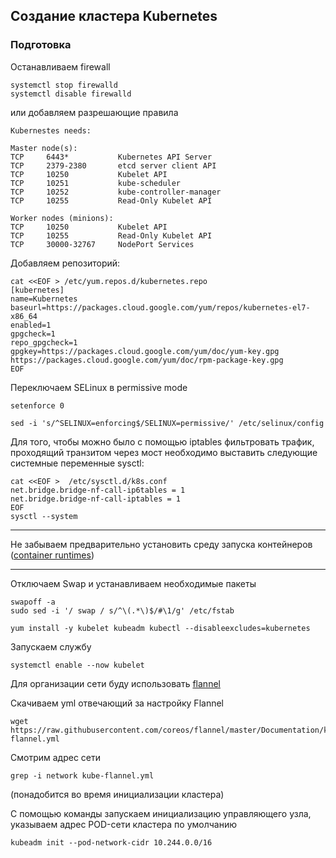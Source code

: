 ## Создание кластера Kubernetes 

### Подготовка

Останавливаем firewall
```
systemctl stop firewalld
systemctl disable firewalld
```

или добавляем разрешающие правила

```
Kubernestes needs:

Master node(s):
TCP     6443*       	Kubernetes API Server
TCP     2379-2380   	etcd server client API
TCP     10250       	Kubelet API
TCP     10251       	kube-scheduler
TCP     10252       	kube-controller-manager
TCP     10255       	Read-Only Kubelet API

Worker nodes (minions):
TCP     10250       	Kubelet API
TCP     10255       	Read-Only Kubelet API
TCP     30000-32767 	NodePort Services
```
Добавляем репозиторий:
```
cat <<EOF > /etc/yum.repos.d/kubernetes.repo
[kubernetes]
name=Kubernetes
baseurl=https://packages.cloud.google.com/yum/repos/kubernetes-el7-x86_64
enabled=1
gpgcheck=1
repo_gpgcheck=1
gpgkey=https://packages.cloud.google.com/yum/doc/yum-key.gpg https://packages.cloud.google.com/yum/doc/rpm-package-key.gpg
EOF
```
Переключаем SELinux в permissive mode

```
setenforce 0

sed -i 's/^SELINUX=enforcing$/SELINUX=permissive/' /etc/selinux/config
```

Для того, чтобы можно было с помощью iptables фильтровать трафик, проходящий транзитом через мост необходимо выставить следующие системные переменные sysctl:
```
cat <<EOF >  /etc/sysctl.d/k8s.conf
net.bridge.bridge-nf-call-ip6tables = 1
net.bridge.bridge-nf-call-iptables = 1
EOF
sysctl --system
```
***
Не забываем предварительно установить среду запуска контейнеров ([container runtimes](https://kubernetes.io/docs/setup/production-environment/container-runtimes/))

***

Oтключаем Swap и устанавливаем необходимые пакеты
```
swapoff -a
sudo sed -i '/ swap / s/^\(.*\)$/#\1/g' /etc/fstab
```
```
yum install -y kubelet kubeadm kubectl --disableexcludes=kubernetes
```
Запускаем службу
```
systemctl enable --now kubelet
```
Для организации сети буду использовать [flannel](https://github.com/coreos/flannel)

Скачиваем yml отвечающий за настройку Flannel
```
wget https://raw.githubusercontent.com/coreos/flannel/master/Documentation/kube-flannel.yml
```
Cмотрим адрес сети
```
grep -i network kube-flannel.yml
```
(понадобится во время инициализации кластера) 

С помощью команды запускаем инициализацию управляющего узла, указываем адрес POD-сети кластера по умолчанию

```
kubeadm init --pod-network-cidr 10.244.0.0/16
```

